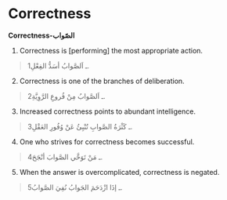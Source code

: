 Correctness
===========

**Correctness-الصّواب**

1. Correctness is [performing] the most appropriate action.

> 1ـ اَلصَّوابُ أسَدُّ الفِعْلِ.

2. Correctness is one of the branches of deliberation.

> 2ـ اَلصَّوابُ مِنْ فُروعِ الرَّوِيَّةِ.

3. Increased correctness points to abundant intelligence.

> 3ـ كَثْرَةُ الصَّوابِ تُنْبِئُ عَنْ وُفُورِ العَقْلِ.

4. One who strives for correctness becomes successful.

> 4ـ مَنْ تَوَخَّي الصَّوابَ أنْجَحَ.

5. When the answer is overcomplicated, correctness is negated.

> 5ـ إذَا ازْدَحَمَ الجَوابُ نُفِيَ الصَّوابُ.


